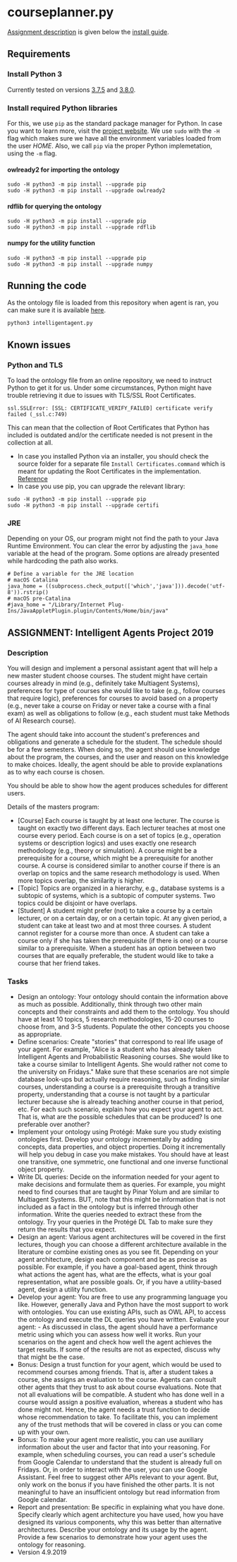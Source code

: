 # courseplanner.py

[Assignment description](#description) is given below the [install guide](#requirements).

## Requirements
### Install Python 3
Currently tested on versions [3.7.5](https://www.python.org/downloads/release/python-375/) and [3.8.0](https://www.python.org/downloads/release/python-380/).

### Install required Python libraries
For this, we use `pip` as the standard package manager for Python. In case you want to learn more, visit the [project website](https://pypi.org/project/pip/). 
We use `sudo` with the `-H` flag which makes sure we have all the environment variables loaded from the user _HOME_. Also, we call `pip` via the proper Python implemetation, using the `-m` flag.

#### **owlready2** for importing the ontology
```
sudo -H python3 -m pip install --upgrade pip
sudo -H python3 -m pip install --upgrade owlready2
```
#### **rdflib** for querying the ontology
```
sudo -H python3 -m pip install --upgrade pip
sudo -H python3 -m pip install --upgrade rdflib
```
#### **numpy** for the utility function
```
sudo -H python3 -m pip install --upgrade pip
sudo -H python3 -m pip install --upgrade numpy
```

## Running the code
As the ontology file is loaded from this repository when agent is ran, you can make sure it is available [here](https://github.com/ottomattas/INFOIAG/blob/master/Project/courseOntology.owl).
```
python3 intelligentagent.py
```

## Known issues

### Python and TLS
To load the ontology file from an online repository, we need to instruct Python to get it for us. Under some circumstances, Python might have trouble retrieving it due to issues with TLS/SSL Root Certificates.
```
ssl.SSLError: [SSL: CERTIFICATE_VERIFY_FAILED] certificate verify failed (_ssl.c:749)
```
This can mean that the collection of Root Certificates that Python has included is outdated and/or the certificate needed is not present in the collection at all.

- In case you installed Python via an installer, you should check the source folder for a separate file `Install Certificates.command` which is meant for updating the Root Certificates in the implementation. [Reference](https://bugs.python.org/issue29480)
- In case you use pip, you can upgrade the relevant library:
```
sudo -H python3 -m pip install --upgrade pip
sudo -H python3 -m pip install --upgrade certifi
```

### JRE
Depending on your OS, our program might not find the path to your Java Runtime Environment. You can clear the error by adjusting the `java_home` variable at the head of the program. Some options are already presented while hardcoding the path also works.
```
# Define a variable for the JRE location
# macOS Catalina
java_home = ((subprocess.check_output(['which','java'])).decode('utf-8')).rstrip()
# macOS pre-Catalina
#java_home = "/Library/Internet Plug-Ins/JavaAppletPlugin.plugin/Contents/Home/bin/java"
```

## ASSIGNMENT: Intelligent Agents Project 2019

### Description
You will design and implement a personal assistant agent that will help a new master student choose courses. The student might have certain courses already in mind (e.g., definitely take Multiagent Systems), preferences for type of courses she would like to take (e.g., follow courses that require logic), preferences for courses to avoid based on a property (e.g., never take a course on Friday or never take a course with a final exam) as well as obligations to follow (e.g., each student must take Methods of AI Research course).

The agent should take into account the student's preferences and obligations and generate a schedule for the student. The schedule should be for a few semesters. When doing so, the agent should use knowledge about the program, the courses, and the user and reason on this knowledge to make choices. Ideally, the agent should be able to provide explanations as to why each course is chosen.

You should be able to show how the agent produces schedules for different users.

Details of the masters program:

- [Course] Each course is taught by at least one lecturer. The course is taught on exactly two different days. Each lecturer teaches at most one course every period. Each course is on a set of topics (e.g., operation systems or description logics) and uses exactly one research methodology (e.g., theory or simulation). A course might be a prerequisite for a course, which might be a prerequisite for another course. A course is considered similar to another course if there is an overlap on topics and the same research methodology is used. When more topics overlap, the similarity is higher.
- [Topic] Topics are organized in a hierarchy, e.g., database systems is a subtopic of systems, which is a subtopic of computer systems. Two topics could be disjoint or have overlaps.
- [Student] A student might prefer (not) to take a course by a certain lecturer, or on a certain day, or on a certain topic. At any given period, a student can take at least two and at most three courses. A student cannot register for a course more than once. A student can take a course only if she has taken the prerequisite (if there is one) or a course similar to a prerequisite. When a student has an option between two courses that are equally preferable, the student would like to take a course that her friend takes.

### Tasks
- Design an ontology: Your ontology should contain the information above as much as possible. Additionally, think through two other main concepts and their constraints and add them to the ontology. You should have at least 10 topics, 5 research methodologies, 15-20 courses to choose from, and 3-5 students. Populate the other concepts you choose as appropriate.
- Define scenarios: Create "stories" that correspond to real life usage of your agent. For example, "Alice is a student who has already taken Intelligent Agents and Probabilistic Reasoning courses. She would like to take a course similar to Intelligent Agents. She would rather not come to the university on Fridays." Make sure that these scenarios are not simple database look-ups but actually require reasoning, such as finding similar courses, understanding a course is a prerequisite through a transitive property, understanding that a course is not taught by a particular lecturer because she is already teaching another course in that period, etc.
For each such scenario, explain how you expect your agent to act. That is, what are the possible schedules that can be produced? Is one preferable over another?
- Implement your ontology using Protégé: Make sure you study existing ontologies first. Develop your ontology incrementally by adding concepts, data properties, and object properties. Doing it incrementally will help you debug in case you make mistakes. You should have at least one transitive, one symmetric, one functional and one inverse functional object property.
- Write DL queries: Decide on the information needed for your agent to make decisions and formulate them as queries. For example, you might need to find courses that are taught by Pinar Yolum and are similar to Multiagent Systems. BUT, note that this might be information that is not included as a fact in the ontology but is inferred through other information. Write the queries needed to extract these from the ontology. Try your queries in the Protégé DL Tab to make sure they return the results that you expect.
- Design an agent: Various agent architectures will be covered in the first lectures, though you can choose a different architecture available in the literature or combine existing ones as you see fit. Depending on your agent architecture, design each component and be as precise as possible. For example, if you have a goal-based agent, think through what actions the agent has, what are the effects, what is your goal representation, what are possible goals. Or, if you have a utility-based agent, design a utility function.
- Develop your agent: You are free to use any programming language you like. However, generally Java and Python have the most support to work with ontologies. You can use existing APIs, such as OWL API, to access the ontology and execute the DL queries you have written.
Evaluate your agent: - As discussed in class, the agent should have a performance metric using which you can assess how well it works. Run your scenarios on the agent and check how well the agent achieves the target results. If some of the results are not as expected, discuss why that might be the case.
- Bonus: Design a trust function for your agent, which would be used to recommend courses among friends. That is, after a student takes a course, she assigns an evaluation to the course. Agents can consult other agents that they trust to ask about course evaluations. Note that not all evaluations will be compatible. A student who has done well in a course would assign a positive evaluation, whereas a student who has done might not. Hence, the agent needs a trust function to decide whose recommendation to take. To facilitate this, you can implement any of the trust methods that will be covered in class or you can come up with your own.
- Bonus: To make your agent more realistic, you can use auxiliary information about the user and factor that into your reasoning. For example, when scheduling courses, you can read a user's schedule from Google Calendar to understand that the student is already full on Fridays. Or, in order to interact with the user, you can use Google Assistant. Feel free to suggest other APIs relevant to your agent. But, only work on the bonus if you have finished the other parts. It is not meaningful to have an insufficient ontology but read information from Google calendar.
- Report and presentation: Be specific in explaining what you have done. Specify clearly which agent architecture you have used, how you have designed its various components, why this was better than alternative architectures. Describe your ontology and its usage by the agent. Provide a few scenarios to demonstrate how your agent uses the ontology for reasoning.
- Version 4.9.2019
